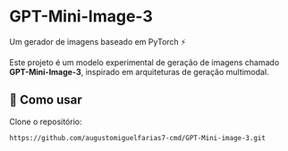 # GPT-Mini-Image-3

Um gerador de imagens baseado em PyTorch ⚡

Este projeto é um modelo experimental de geração de imagens chamado **GPT-Mini-Image-3**, inspirado em arquiteturas de geração multimodal.

## 🚀 Como usar

Clone o repositório:

```bash
https://github.com/augustomiguelfarias7-cmd/GPT-Mini-image-3.git
